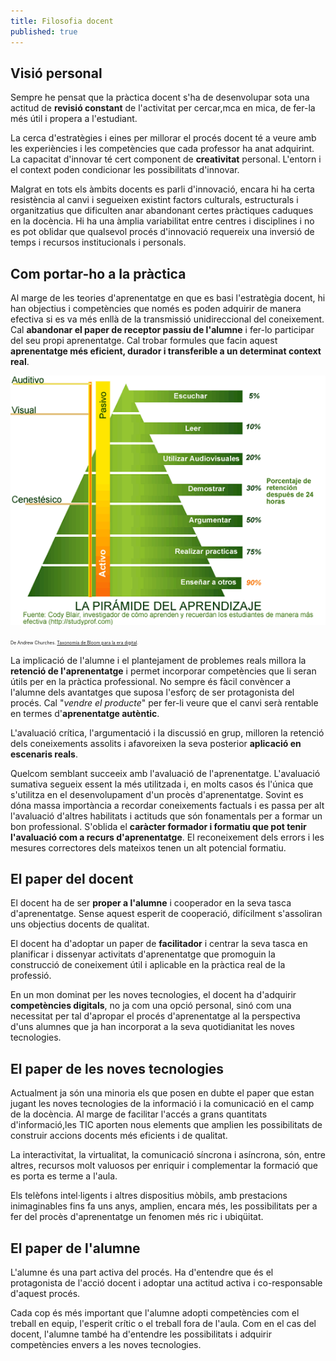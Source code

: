 ```yaml
---
title: Filosofia docent
published: true
---
```


## Visió personal
Sempre he pensat que la pràctica docent s'ha de desenvolupar sota una actitud de **revisió constant** de l'activitat per cercar,mca en mica, de fer-la més útil i propera a l'estudiant.

La cerca d'estratègies i eines per millorar el procés docent té a veure amb les experiències i les competències que cada professor ha anat adquirint. La capacitat d'innovar té cert component de **creativitat** personal. L'entorn i el context poden condicionar les possibilitats d'innovar.

Malgrat en tots els àmbits docents es parli d'innovació, encara hi ha certa resistència al canvi i segueixen existint factors culturals, estructurals i organitzatius que dificulten anar abandonant certes pràctiques caduques en la docència. Hi ha una àmplia variabilitat entre centres i disciplines i no es pot oblidar que qualsevol procés d'innovació requereix una inversió de temps i recursos institucionals i personals.

## Com portar-ho a la pràctica

Al marge de les teories d'aprenentatge en que es basi l'estratègia docent, hi han objectius i competències que només es poden adquirir de manera efectiva si es va més enllà de la transmissió unidireccional del coneixement. Cal **abandonar el paper de receptor passiu de l'alumne** i fer-lo participar del seu propi aprenentatge. Cal trobar formules que facin aquest **aprenentatge més eficient, durador i transferible a un determinat context real**.


![Piràmide d'aprenentatge](/assets/images/piramideaprenentatge.png)

<span style="font-size:50%">De Andrew Churches. <a href="http://eduteka.icesi.edu.co/articulos/TaxonomiaBloomDigital" target="_blank">Taxonomía de Bloom para la era digital</a>.</span>

La implicació de l'alumne i el plantejament de problemes reals millora la **retenció de l'aprenentatge** i permet incorporar competències que li seran útils per en la pràctica professional. No sempre és fàcil convèncer a l'alumne dels avantatges que suposa l'esforç de ser protagonista del procés. Cal "_vendre el producte_" per fer-li veure que el canvi serà rentable en termes d'**aprenentatge autèntic**.

L'avaluació crítica, l'argumentació i la discussió en grup, milloren la retenció dels coneixements assolits i afavoreixen la seva posterior **aplicació en escenaris reals**.

Quelcom semblant succeeix amb l'avaluació de l'aprenentatge. L'avaluació sumativa segueix essent la més utilitzada i, en molts casos és l'única que s'utilitza en el desenvolupament d'un procès d'aprenentatge. Sovint es dóna massa importància a recordar coneixements factuals i es passa per alt l'avaluació d'altres habilitats i actituds que són fonamentals per a formar un bon professional. S'oblida el **caràcter formador i formatiu que pot tenir l'avaluació com a recurs d'aprenentatge**. El reconeixement dels errors i les mesures correctores dels mateixos tenen un alt potencial formatiu.

## El paper del docent
El docent ha de ser **proper a l'alumne** i cooperador en la seva tasca d'aprenentatge. Sense aquest esperit de cooperació, difícilment s'assoliran uns objectius docents de qualitat.

El docent ha d'adoptar un paper de **facilitador** i centrar la seva tasca en planificar i dissenyar activitats d'aprenentatge que promoguin la construcció de coneixement útil i aplicable en la pràctica real de la professió.

En un mon dominat per les noves tecnologies, el docent ha d'adquirir **competències digitals**, no ja com una opció personal, sinó com una necessitat per tal d'apropar el procés d'aprenentatge al la perspectiva d'uns alumnes que ja han incorporat a la seva quotidianitat les noves tecnologies.    

## El paper de les noves tecnologies
Actualment ja són una minoria els que posen en dubte el paper que estan jugant les noves tecnologies de la informació i la comunicació en el camp de la docència. Al marge de facilitar l'accés a grans quantitats d'informació,les TIC aporten nous elements que amplien les possibilitats de construir accions docents més eficients i de qualitat. 

La interactivitat, la virtualitat, la comunicació síncrona i asíncrona, són, entre altres, recursos molt valuosos per enriquir i complementar la formació que es porta es terme a l'aula.

Els telèfons intel·ligents i altres dispositius mòbils, amb prestacions inimaginables fins fa uns anys, amplien, encara més, les possibilitats per a fer del procès d'aprenentatge un fenomen més ric i ubiqüitat.   


## El paper de l'alumne
L'alumne és una part activa del procés. Ha d'entendre que és el protagonista de l'acció docent i adoptar una actitud activa i co-responsable d'aquest procés. 

Cada cop és més important que l'alumne adopti competències com el treball en equip, l'esperit crític o el treball fora de l'aula. Com en el cas del docent, l'alumne també ha d'entendre les possibilitats i adquirir competències envers a les noves tecnologies.
